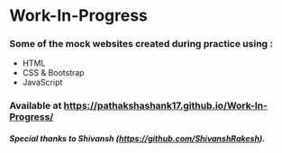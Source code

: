 # Work-In-Progress
### Some of the mock websites created during practice using :
- HTML
- CSS & Bootstrap
- JavaScript

### Available at https://pathakshashank17.github.io/Work-In-Progress/
##### Special thanks to Shivansh (https://github.com/ShivanshRakesh).

